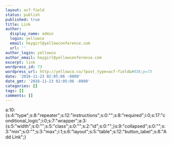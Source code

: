 ```yaml
---
layout: acf-field
status: publish
published: true
title: Link
author:
  display_name: admin
  login: yellowco
  email: heygirl@yellowconference.com
  url: ''
author_login: yellowco
author_email: heygirl@yellowconference.com
excerpt: link
wordpress_id: 73
wordpress_url: http://yellowco.co/?post_type=acf-field&#038;p=73
date: '2016-11-23 02:05:06 -0800'
date_gmt: '2016-11-23 02:05:06 -0800'
categories: []
tags: []
comments: []
---
```

<p>a:10:{s:4:"type";s:8:"repeater";s:12:"instructions";s:0:"";s:8:"required";i:0;s:17:"conditional_logic";i:0;s:7:"wrapper";a:3:{s:5:"width";s:0:"";s:5:"class";s:0:"";s:2:"id";s:0:"";}s:9:"collapsed";s:0:"";s:3:"min";s:0:"";s:3:"max";i:1;s:6:"layout";s:5:"table";s:12:"button_label";s:8:"Add Link";}</p>

